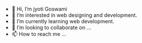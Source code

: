 - 👋 Hi, I’m jyoti Goswami
- 👀 I’m interested in web designing and development.
- 🌱 I’m currently learning web development.
- 💞️ I’m looking to collaborate on ...
- 📫 How to reach me ...

<!---
goswamijyoti/goswamijyoti is a ✨ special ✨ repository because its `README.md` (this file) appears on your GitHub profile.
You can click the Preview link to take a look at your changes.
--->
